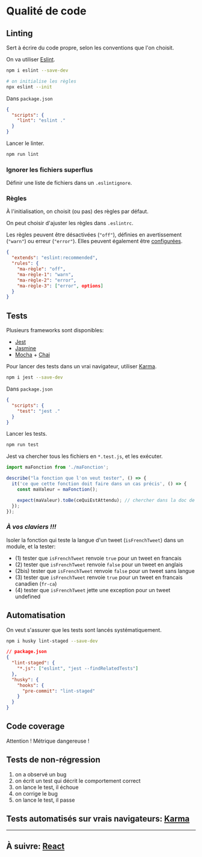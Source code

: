 # Qualité de code

## Linting

Sert à écrire du code propre, selon les conventions que l'on choisit.

On va utiliser [Eslint](https://eslint.org/).

```bash
npm i eslint --save-dev

# on initialise les règles
npx eslint --init
```

Dans `package.json`

```json
{
  "scripts": {
    "lint": "eslint ."
  }
}
```

Lancer le linter.

```bash
npm run lint
```

### Ignorer les fichiers superflus

Définir une liste de fichiers dans un `.eslintignore`.

### Règles

À l'initialisation, on choisit (ou pas) des règles par défaut.

On peut choisir d'ajuster les règles dans `.eslintrc`.

Les règles peuvent être désactivées (`"off"`), définies en avertissement (`"warn"`) ou erreur (`"error"`). Elles peuvent également être [configurées](https://eslint.org/docs/rules/).

```json
{
  "extends": "eslint:recommended",
  "rules": {
    "ma-règle": "off",
    "ma-règle-1": "warn",
    "ma-règle-2": "error",
    "ma-règle-3": ["error", options]
  }
}
```

## Tests

Plusieurs frameworks sont disponibles:

- [Jest](https://jestjs.io/)
- [Jasmine](https://jasmine.github.io/)
- [Mocha](https://mochajs.org/) + [Chai](https://www.chaijs.com/)

Pour lancer des tests dans un vrai navigateur, utiliser [Karma](https://karma-runner.github.io/2.0/index.html).

```bash
npm i jest --save-dev
```

Dans `package.json`

```json
{
  "scripts": {
    "test": "jest ."
  }
}
```

Lancer les tests.

```bash
npm run test
```

Jest va chercher tous les fichiers en `*.test.js`, et les exécuter.

```js
import maFonction from './maFonction';

describe("la fonction que l'on veut tester", () => {
  it('ce que cette fonction doit faire dans un cas précis', () => {
    const maValeur = maFonction();

    expect(maValeur).toBe(ceQuiEstAttendu); // chercher dans la doc de Jest
  });
});
```

### **_À vos claviers !!!_**

Isoler la fonction qui teste la langue d'un tweet (`isFrenchTweet`) dans un module, et la tester:

- (1) tester que `isFrenchTweet` renvoie `true` pour un tweet en francais
- (2) tester que `isFrenchTweet` renvoie `false` pour un tweet en anglais
- (2bis) tester que `isFrenchTweet` renvoie `false` pour un tweet sans langue
- (3) tester que `isFrenchTweet` renvoie `true` pour un tweet en francais canadien (`fr-ca`)
- (4) tester que `isFrenchTweet` jette une exception pour un tweet undefined

## Automatisation

On veut s'assurer que les tests sont lancés systématiquement.

```bash
npm i husky lint-staged --save-dev
```

```json
// package.json
{
  "lint-staged": {
    "*.js": ["eslint", "jest --findRelatedTests"]
  },
  "husky": {
    "hooks": {
      "pre-commit": "lint-staged"
    }
  }
}
```

## Code coverage

Attention ! Métrique dangereuse !

## Tests de non-régression

1. on a observé un bug
2. on écrit un test qui décrit le comportement correct
3. on lance le test, il échoue
4. on corrige le bug
5. on lance le test, il passe

## Tests automatisés sur vrais navigateurs: [Karma](https://developers.google.com/web/updates/2017/06/headless-karma-mocha-chai)

---

## À suivre: [React](./react.md)
